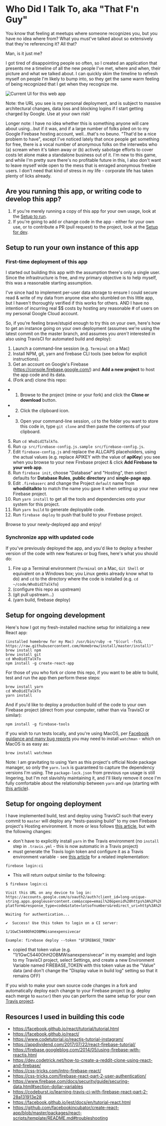 # Who Did I Talk To, aka "That F'n Guy"

You know that feeling at meetups where someone recognizes you, but you have no idea where from? What you must've talked about so extensively that they're referencing it?  All that?

Man, is it just me?

I got tired of disappointing people so often, so I created an application that presents me a timeline of all the new people I've met, where and when, their picture and what we talked about.  I can quickly skim the timeline to refresh myself on people I'm likely to bump into, so they get the same warm feeling of being recognized that I get when they recognize me.

![Current UI for this web app](/assets/WhoDidITalkTo_v0.2.0.png "Here's how she looks")

Note: the URL you see is my personal deployment, and is subject to massive architectural changes, data loss and blocking logins if I start getting charged by Google.  Use at your own risk!

Longer note: I have no idea whether this is something anyone will care about using...but if it was, and if a large number of folks piled on to my Google Firebase hosting account, well...that's no beuno.  "That'd be a nice problem to have", except I've noticed lately that once people get something for free, there is a vocal number of anonymous folks on the interwebs who (a) scream when it's taken away or (b) actively sabotage efforts to cover costs let alone make a standalone business out of it.  I'm new to this game, and while I'm pretty sure there's no profitable future in this, I also don't want to leave myself wide open to the mess that is enraged anonymous freebie users.  I don't need that kind of stress in my life - corporate life has taken plenty of licks already.

## Are you running this app, or writing code to develop this app?

1. If you're merely running a copy of this app for your own usage, look at the [Setup to run](#Setup-to-run-your-own-instance-of-this-app).
2. If you're going to add or change code in the app - either for your own use, or to contribute a PR (pull request) to the project, look at the [Setup for dev](#Setup-for-ongoing-development).

## Setup to run your own instance of this app

### First-time deployment of this app

I started out building this app with the assumption there's only a single user.  Since the infrastructure is free, and my primary objective is to help myself, this was a reasonable starting assumption.

I've since had to implement per-user data storage to ensure I could secure read & write of my data from anyone else who stumbled on this little app, but I haven't thoroughly verified if this works for others.  AND I have no intention of incurring real $$ costs by hosting any reasonable # of users on my personal Google Cloud account.

So, if you're feeling brave/stupid enough to try this on your own, here's how to get an instance going on your own deployment (assumes we're using the latest commit on the master branch, and assumes you *aren't* interested in also using TravisCI for automated build and deploy):

1. Launch a command-line session (e.g. `Terminal` on a Mac)
2. Install NPM, git, yarn and firebase CLI tools (see below for explicit instructions).
3. Get an account on Google's Firebase (https://console.firebase.google.com/) and **Add a new project** to host the app code and its data.
4. (Fork and) clone this repo:
- 1. Browse to the project (mine or your fork) and click the **Clone or download** button.
- 2. Click the clipboard icon.
- 3. Open your command-line session, `cd` to the folder you want to store this code in, type `git clone` and then paste the contents of your clipboard.
5. Run `cd WhoDidITalkTo`.
6. Run `cp src/firebase-config.js.sample src/firebase-config.js`.
7. Edit `firebase-config.js` and replace the ALLCAPS placeholders, using the actual values (e.g. replace APIKEY with the value of **apiKey**) you see when you browse to your new Firebase project & click **Add Firebase to your web app**.
8. Run `firebase init`, choose "Database" and "Hosting", then select defaults for **Database Rules**, **public directory** and **single-page app**.
9. Edit `.firebaserc` and change the Project `default` name from **whodiditalkto** to match the name you gave it when setting up your new Firebase project.
10. Run `yarn install` to get all the tools and dependencies onto your system for this project.
11. Run `yarn build` to generate deployable code.
12. Run `firebase deploy` to push that build to your Firebase project.

Browse to your newly-deployed app and enjoy!

### Synchronize app with updated code

If you've previously deployed the app, and you'd like to deploy a fresher version of the code with new features or bug fixes, here's what you should do:
1. Fire up a Terminal environment (`Terminal` on a Mac, `Git Shell` or equivalent on a Windows box; you Linux geeks already know what to do) and `cd` to the directory where the code is installed (e.g. `cd ~/code/WhoDidITalkTo`)
2. (configure this repo as upstream)
3. (git pull upstream...)
4. (yarn build, firebase deploy)

## Setup for ongoing development

Here's how I got my fresh-installed machine setup for initializing a new React app:

``` shell
(installed homebrew for my Mac) /usr/bin/ruby -e "$(curl -fsSL https://raw.githubusercontent.com/Homebrew/install/master/install)"
brew install npm
brew install git
cd WhoDidITalkTo
npm install -g create-react-app
```

For those of you who fork or clone this repo, if you want to be able to build, test and run the app then perform these steps:

``` shell
brew install yarn
cd WhoDidITalkTo
yarn install
```

And if you'd like to deploy a production build of the code to your own Firebase project (direct from your computer, rather than via TravisCI or similar):

``` shell
npm install -g firebase-tools
```

If you wish to run tests locally, and you're using MacOS, per [Facebook guidance and many bug reports](https://github.com/facebookincubator/create-react-app/blob/master/packages/react-scripts/template/README.md#troubleshooting) you may need to install `watchman` - which on MacOS is as easy as:

```
brew install watchman
```

Note: I am gravitating to using Yarn as this project's official Node package manager, so only the `yarn.lock` is guaranteed to capture the dependency versions I'm using.  The `package-lock.json` from previous `npm` usage is still lingering, but I'm not slavishly maintaining it, and I'll likely remove it once I'm fully comfortable about the relationship between `yarn` and `npm` (starting with [this article](https://www.sitepoint.com/yarn-vs-npm/)).

## Setup for ongoing deployment

I have implemented build, test and deploy using TravisCI such that every commit to `master` will deploy any "tests-passing build" to my own Firebase project's Hosting environment.  It more or less follows [this article](https://codeburst.io/learning-travis-ci-with-firebase-react-part-2-28a131913e28), but with the following changes:
* don't have to explicitly install `yarn` in the Travis environment (no `install` step in `.travis.yml` - this is now automatic in a Travis project)
* must generate the Travis login token and configure it as a Travis environment variable - see [this article](https://docs.travis-ci.com/user/deployment/firebase/) for a related implementation:
```
firebase login:ci
```
* This will return output similar to the following:
```
$ firebase login:ci

Visit this URL on any device to log in:
https://accounts.google.com/o/oauth2/auth?client_id=long-unique-string.apps.googleusercontent.com&scope=email%20openid%20https%3A%2F%2Fwww.googleapis.com%2Fauth%2Fcloudplatformprojects.readonly%20https%3A%2F%2Fwww.googleapis.com%2Fauth%2Ffirebase%20https%3A%2F%2Fwww.googleapis.com%2Fauth%2Fcloud-platform&response_type=code&state=lotsofnumbers&redirect_uri=http%3A%2F%2Flocalhost%3A8001

Waiting for authentication...

✔  Success! Use this token to login on a CI server:

1/1GwC5440OhH2OBMWisanexpensivecar

Example: firebase deploy --token "$FIREBASE_TOKEN"
```
* copied that token value (e.g. "1/1GwC5440OhH2OBMWisanexpensivecar" in my example) and login to my TravisCI project, select Settings, and create a new Environment Variable named FIREBASE_TOKEN with this token value as the "Value" data (and don't change the "Display value in build log" setting so that it remains OFF)

If you wish to make your own source code changes in a fork and automatically deploy each change to your Firebase project (e.g. deploy each merge to `master`) then you can perform the same setup for your own [Travis project](https://travis-ci.org).

## Resources I used in building this code

* https://facebook.github.io/react/tutorial/tutorial.html
* https://facebook.github.io/react/
* https://www.codetutorial.io/reactjs-tutorial-instagram/
* https://appdividend.com/2017/07/22/react-firebase-tutorial/
* https://firebase.googleblog.com/2014/05/using-firebase-with-reactjs.html
* https://dev.codetrick.net/how-to-create-a-reddit-clone-using-react-and-firebase/
* https://css-tricks.com/intro-firebase-react/
* https://css-tricks.com/firebase-react-part-2-user-authentication/
* https://www.firebase.com/docs/security/guide/securing-data.html#section-dollar-variables
* https://codeburst.io/learning-travis-ci-with-firebase-react-part-2-28a131913e28
* https://facebook.github.io/jest/docs/en/tutorial-react.html
* https://github.com/facebookincubator/create-react-app/blob/master/packages/react-scripts/template/README.md#troubleshooting
